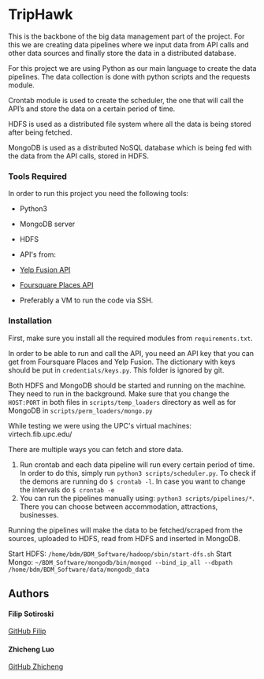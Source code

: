 
# TripHawk

This is the backbone of the big data management part of the project. For this we are creating data pipelines where we input data from API calls and other data sources and finally store the data in a distributed database.

For this project we are using Python as our main language to create the data pipelines. The data collection is done with python scripts and the requests module.

Crontab module is used to create the scheduler, the one that will call the API’s and store the data on a certain period of time.

HDFS is used as a distributed file system where all the data is being stored after being fetched.

MongoDB is used as a distributed NoSQL database which is being fed with the data from the API calls, stored in HDFS.

  

### Tools Required

  

In order to run this project you need the following tools:

  

* Python3

* MongoDB server

* HDFS

* API's from:

- [Yelp Fusion API]

- [Foursquare Places API]

* Preferably a VM to run the code via SSH.

  

### Installation
First, make sure you install all the required modules from `requirements.txt`.


In order to be able to run and call the API, you need an API key that you can get from Foursquare Places and Yelp Fusion. The dictionary with keys should be put in `credentials/keys.py`. This folder is ignored by git. 

Both HDFS and MongoDB should be started and running on the machine. They need to run in the background. Make sure that you change the `HOST:PORT` in both files in `scripts/temp_loaders` directory as well as for MongoDB in `scripts/perm_loaders/mongo.py`

While testing we were using the UPC's virtual machines: virtech.fib.upc.edu/

There are multiple ways you can fetch and store data.
1. Run crontab and each data pipeline will run every certain period of time. In order to do this, simply run `python3 scripts/scheduler.py`. To check if the demons are running do `$ crontab -l`. In case you want to change the intervals do `$ crontab -e`
2. You can run the pipelines manually using: `python3 scripts/pipelines/*`. There you can choose between accommodation, attractions, businesses. 

Running the pipelines will make the data to be fetched/scraped from the sources, uploaded to HDFS, read from HDFS and inserted in MongoDB. 
  
Start HDFS: `/home/bdm/BDM_Software/hadoop/sbin/start-dfs.sh`
Start Mongo: `~/BDM_Software/mongodb/bin/mongod --bind_ip_all --dbpath /home/bdm/BDM_Software/data/mongodb_data`

## Authors

  

#### Filip Sotiroski

[GitHub Filip]

#### Zhicheng Luo

[GitHub Zhicheng]

  

[//]: #  (HyperLinks)

  

[GitHub Filip]: https://github.com/madhur-taneja

[GitHub Zhicheng]: https://github.com/ZhichengLuo

[Foursquare Places API]: https://developer.foursquare.com/docs/places-api-overview

[Yelp Fusion API]: https://fusion.yelp.com/
